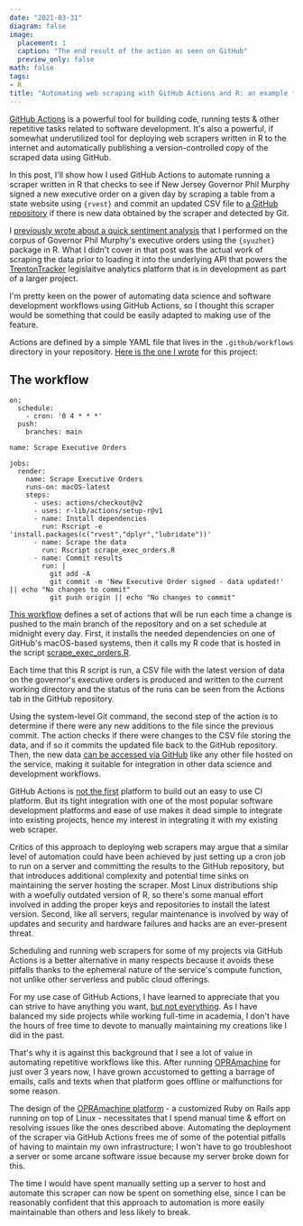 ```yaml
---
date: "2021-03-31"
diagram: false
image:
  placement: 1
  caption: "The end result of the action as seen on GitHub"
  preview_only: false
math: false
tags:
- R
title: "Automating web scraping with GitHub Actions and R: an example from New Jersey"
---
```


[GitHub Actions](https://github.com/features/actions) is a powerful tool for building code, running tests & other repetitive tasks related to software development. It's also a powerful, if somewhat underutilized tool for deploying web scrapers written in R to the internet and automatically publishing a version-controlled copy of the scraped data using GitHub.

In this post, I'll show how I used GitHub Actions to automate running a scraper written in R that checks to see if New Jersey Governor Phil Murphy signed a new executive order on a given day by scraping a table from a state website using `{rvest}` and commit an updated CSV file to [a GitHub repository](https://github.com/gavinrozzi/nj-executive-orders) if there is new data obtained by the scraper and detected by Git.

I [previously wrote about a quick sentiment analysis](/post/govmurphy-eo-sentiment-analysis/) that I performed on the corpus of Governor Phil Murphy's executive orders using the `{syuzhet}` package in R. What I didn't cover in that post was the actual work of scraping the data prior to loading it into the underlying API that powers the [TrentonTracker](/project/trentontracker) legislaitve analytics platform that is in development as part of a larger project.

I'm pretty keen on the power of automating data science and software development workflows using GitHub Actions, so I thought this scraper would be something that could be easily adapted to making use of the feature.

Actions are defined by a simple YAML file that lives in the `.github/workflows` directory in your repository. [Here is the one I wrote](https://github.com/gavinrozzi/nj-executive-orders/blob/main/.github/workflows/scrape-eo.yaml) for this project:

## The workflow
```{yaml}
on:
  schedule:
    - cron: '0 4 * * *'
  push:
    branches: main

name: Scrape Executive Orders

jobs:
  render:
    name: Scrape Executive Orders
    runs-on: macOS-latest
    steps:
      - uses: actions/checkout@v2
      - uses: r-lib/actions/setup-r@v1
      - name: Install dependencies
        run: Rscript -e 'install.packages(c("rvest","dplyr","lubridate"))'
      - name: Scrape the data
        run: Rscript scrape_exec_orders.R
      - name: Commit results
        run: |
          git add -A
          git commit -m 'New Executive Order signed - data updated!' || echo "No changes to commit"
          git push origin || echo "No changes to commit"
```

[This workflow](https://github.com/gavinrozzi/nj-executive-orders/runs/2224647892?check_suite_focus=true) defines a set of actions that will be run each time a change is pushed to the main branch of the repository and on a set schedule at midnight every day. First, it installs the needed dependencies on one of GitHub's macOS-based systems, then it calls my R code that is hosted in the script [scrape_exec_orders.R](https://github.com/gavinrozzi/nj-executive-orders/blob/main/scrape_exec_orders.R).

Each time that this R script is run, a CSV file with the latest version of data on the governor's executive orders is produced and written to the current working directory and the status of the runs can be seen from the Actions tab in the GitHub repository. 

Using the system-level Git command, the second step of the action is to determine if there were any new additions to the file since the previous commit. The action checks if there were changes to the CSV file storing the data, and if so it commits the updated file back to the GitHub repository. Then, the new data [can be accessed via GitHub](https://github.com/gavinrozzi/nj-executive-orders/blob/main/execorders.csv) like any other file hosted on the service, making it suitable for integration in other data science and development workflows.

GitHub Actions is [not the first](https://travis-ci.com) platform to build out an easy to use CI platform. But its tight integration with one of the most popular software development platforms and ease of use makes it dead simple to integrate into existing projects, hence my interest in integrating it with my existing web scraper.

Critics of this approach to deploying web scrapers may argue that a similar level of automation could have been achieved by just setting up a cron job to run on a server and committing the results to the GitHub repository, but that introduces additional complexity and potential time sinks on maintaining the server hosting the scraper. Most Linux distributions ship with a woefully outdated version of R, so there's some manual effort involved in adding the proper keys and repositories to install the latest version. Second, like all servers, regular maintenance is involved by way of updates and security and hardware failures and hacks are an ever-present threat.

Scheduling and running web scrapers for some of my projects via GitHub Actions is a better alternative in many respects because it avoids these pitfalls thanks to the ephemeral nature of the service's compute function, not unlike other serverless and public cloud offerings.

For my use case of GitHub Actions, I have learned to appreciate that you can strive to have anything you want, [but not everything](https://www.goodreads.com/quotes/242674-you-can-do-anything-but-not-everything). As I have balanced my side projects while working full-time in academia, I don't have the hours of free time to devote to manually maintaining my creations like I did in the past.

That's why it is against this background that I see a lot of value in automating repetitive workflows like this. After running [OPRAmachine](/project/opramachine) for just over 3 years now, I have grown accustomed to getting a barrage of emails, calls and texts when that platform goes offline or malfunctions for some reason. 

The design of the [OPRAmachine platform](https://opramachine.com) - a customized Ruby on Rails app running on top of Linux - necessitates that I spend  manual time & effort on resolving issues like the ones described above. Automating the deployment of the scraper via GitHub Actions frees me of some of the potential pitfalls of having to maintain my own infrastructure; I won't have to go troubleshoot a server or some arcane software issue because my server broke down for this. 

The time I would have spent manually setting up a server to host and automate this scraper can now be spent on something else, since I can be reasonably confident that this approach to automation is more easily maintainable than others and less likely to break.